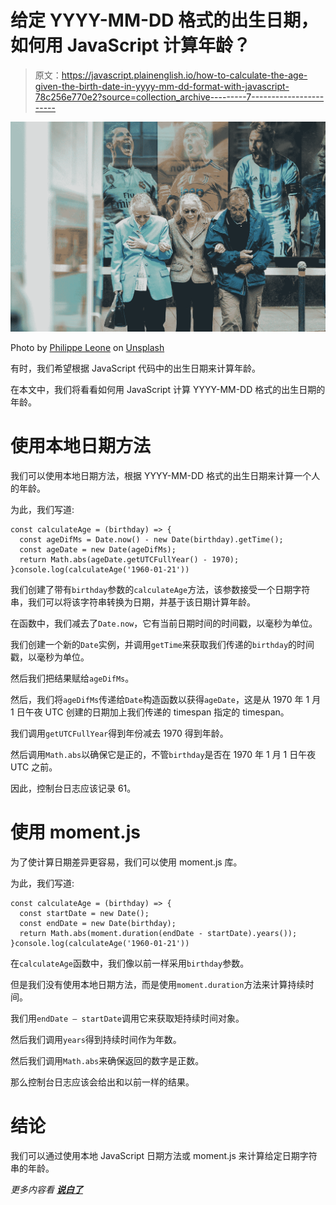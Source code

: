 # 给定 YYYY-MM-DD 格式的出生日期，如何用 JavaScript 计算年龄？

> 原文：<https://javascript.plainenglish.io/how-to-calculate-the-age-given-the-birth-date-in-yyyy-mm-dd-format-with-javascript-78c256e770e2?source=collection_archive---------7----------------------->

![](img/2e6d13be81e5f11072e6a6e571eef853.png)

Photo by [Philippe Leone](https://unsplash.com/@philinit?utm_source=medium&utm_medium=referral) on [Unsplash](https://unsplash.com?utm_source=medium&utm_medium=referral)

有时，我们希望根据 JavaScript 代码中的出生日期来计算年龄。

在本文中，我们将看看如何用 JavaScript 计算 YYYY-MM-DD 格式的出生日期的年龄。

# 使用本地日期方法

我们可以使用本地日期方法，根据 YYYY-MM-DD 格式的出生日期来计算一个人的年龄。

为此，我们写道:

```
const calculateAge = (birthday) => {
  const ageDifMs = Date.now() - new Date(birthday).getTime();
  const ageDate = new Date(ageDifMs);
  return Math.abs(ageDate.getUTCFullYear() - 1970);
}console.log(calculateAge('1960-01-21'))
```

我们创建了带有`birthday`参数的`calculateAge`方法，该参数接受一个日期字符串，我们可以将该字符串转换为日期，并基于该日期计算年龄。

在函数中，我们减去了`Date.now`，它有当前日期时间的时间戳，以毫秒为单位。

我们创建一个新的`Date`实例，并调用`getTime`来获取我们传递的`birthday`的时间戳，以毫秒为单位。

然后我们把结果赋给`ageDifMs`。

然后，我们将`ageDifMs`传递给`Date`构造函数以获得`ageDate`，这是从 1970 年 1 月 1 日午夜 UTC 创建的日期加上我们传递的 timespan 指定的 timespan。

我们调用`getUTCFullYear`得到年份减去 1970 得到年龄。

然后调用`Math.abs`以确保它是正的，不管`birthday`是否在 1970 年 1 月 1 日午夜 UTC 之前。

因此，控制台日志应该记录 61。

# 使用 moment.js

为了使计算日期差异更容易，我们可以使用 moment.js 库。

为此，我们写道:

```
const calculateAge = (birthday) => {
  const startDate = new Date();
  const endDate = new Date(birthday);
  return Math.abs(moment.duration(endDate - startDate).years());
}console.log(calculateAge('1960-01-21'))
```

在`calculateAge`函数中，我们像以前一样采用`birthday`参数。

但是我们没有使用本地日期方法，而是使用`moment.duration`方法来计算持续时间。

我们用`endDate — startDate`调用它来获取矩持续时间对象。

然后我们调用`years`得到持续时间作为年数。

然后我们调用`Math.abs`来确保返回的数字是正数。

那么控制台日志应该会给出和以前一样的结果。

# 结论

我们可以通过使用本地 JavaScript 日期方法或 moment.js 来计算给定日期字符串的年龄。

*更多内容看* [***说白了***](http://plainenglish.io/)